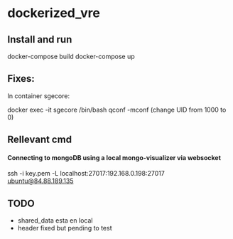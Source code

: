 # dockerized_vre

## Install and run

docker-compose build
docker-compose up

## Fixes:

In container sgecore:

docker exec -it sgecore /bin/bash
qconf -mconf (change UID from 1000 to 0)

## Rellevant cmd
#### Connecting to mongoDB using a local mongo-visualizer via websocket
ssh -i key.pem -L localhost:27017:192.168.0.198:27017 ubuntu@84.88.189.135
 

## TODO
- shared_data esta en local
- header fixed but pending to test
